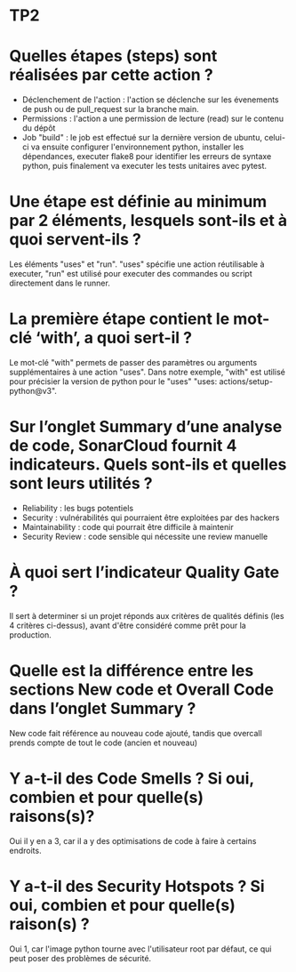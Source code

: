 # TP2

# Quelles étapes (steps) sont réalisées par cette action ?

- Déclenchement de l'action : l'action se déclenche sur les évenements de push ou de pull_request sur la branche main.
- Permissions : l'action a une permission de lecture (read) sur le contenu du dépôt
- Job "build" : le job est effectué sur la dernière version de ubuntu, celui-ci va ensuite configurer l'environnement python, installer les dépendances, executer flake8 pour identifier les erreurs de syntaxe python, puis finalement va executer les tests unitaires avec pytest.

# Une étape est définie au minimum par 2 éléments, lesquels sont-ils et à quoi servent-ils ?

Les éléments "uses" et "run". "uses" spécifie une action réutilisable à executer, "run" est utilisé pour executer des commandes ou script directement dans le runner.

# La première étape contient le mot-clé ‘with’, a quoi sert-il ?

Le mot-clé "with" permets de passer des paramètres ou arguments supplémentaires à une action "uses".
Dans notre exemple, "with" est utilisé pour précisier la version de python pour le "uses" "uses: actions/setup-python@v3".

# Sur l’onglet Summary d’une analyse de code, SonarCloud fournit 4 indicateurs. Quels sont-ils et quelles sont leurs utilités ?

- Reliability : les bugs potentiels
- Security : vulnérabilités qui pourraient être exploitées par des hackers
- Maintainability : code qui pourrait être difficile à maintenir
- Security Review : code sensible qui nécessite une review manuelle

# À quoi sert l’indicateur Quality Gate ?

Il sert à determiner si un projet réponds aux critères de qualités définis (les 4 critères ci-dessus), avant d'être considéré comme prêt pour la production.

# Quelle est la différence entre les sections New code et Overall Code dans l’onglet Summary ?

New code fait référence au nouveau code ajouté, tandis que overcall prends compte de tout le code (ancien et nouveau)

# Y a-t-il des Code Smells ? Si oui, combien et pour quelle(s) raisons(s)?

Oui il y en a 3, car il a y des optimisations de code à faire à certains endroits.

# Y a-t-il des Security Hotspots ? Si oui, combien et pour quelle(s) raison(s) ?

Oui 1, car l'image python tourne avec l'utilisateur root par défaut, ce qui peut poser des problèmes de sécurité.

